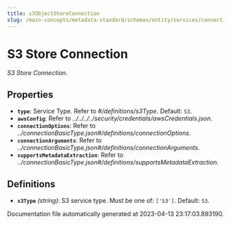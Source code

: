 ```yaml
---
title: s3ObjectStoreConnection
slug: /main-concepts/metadata-standard/schemas/entity/services/connections/objectstore/s3objectstoreconnection
---
```


# S3 Store Connection

*S3 Store Connection.*

## Properties

- **`type`**: Service Type. Refer to *#/definitions/s3Type*. Default: `S3`.
- **`awsConfig`**: Refer to *../../../../security/credentials/awsCredentials.json*.
- **`connectionOptions`**: Refer to *../connectionBasicType.json#/definitions/connectionOptions*.
- **`connectionArguments`**: Refer to *../connectionBasicType.json#/definitions/connectionArguments*.
- **`supportsMetadataExtraction`**: Refer to *../connectionBasicType.json#/definitions/supportsMetadataExtraction*.
## Definitions

- **`s3Type`** *(string)*: S3 service type. Must be one of: `['S3']`. Default: `S3`.


Documentation file automatically generated at 2023-04-13 23:17:03.893190.
